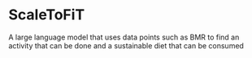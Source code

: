 # ScaleToFiT
A large language model that uses data points such as BMR to find an activity that can be done and a sustainable diet that can be consumed 
